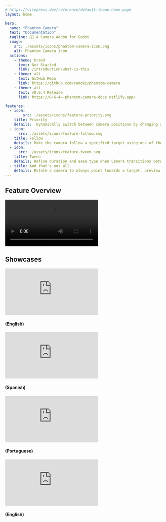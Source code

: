 ```yaml
---
# https://vitepress.dev/reference/default-theme-home-page
layout: home

hero:
  name: "Phantom Camera"
  text: "Documentation"
  tagline: 👻🎥 A Camera Addon for Godot
  image:
    src: ./assets/icons/phantom-camera-icon.png
    alt: Phantom Camera icon
  actions:
    - theme: brand
      text: Get Started
      link: /introduction/what-is-this
    - theme: alt
      text: GitHub Repo
      link: https://github.com/ramokz/phantom-camera
    - theme: alt
      text: v0.6.4 Release
      link: https://0-6-4--phantom-camera-docs.netlify.app/

features:
  - icon:
        src: ./assets/icons/feature-priority.svg
    title: Priority
    details:  Dynamically switch between camera positions by changing a priority value of a PhantomCamera node.
  - icon:
      src: ./assets/icons/feature-follow.svg
    title: Follow
    details: Make the camera follow a specified target using one of the positional logics.
  - icon:
      src: ./assets/icons/feature-tween.svg  
    title: Tween
    details: Define duration and ease type when Camera transitions between different PhantomCameras
  - title: And that's not all
    details: Rotate a camera to always point towards a target, preview the camera from the viewfinder and more!
---
```


<div class="home-container vp-doc">

## Feature Overview

<video controls>
<source src="/assets/videos/feature-overview.mp4">
</video>

## Showcases

<div class="external-videos-grid">
    <div class="video-embed">
        <iframe src="https://www.youtube-nocookie.com/embed/1Gtvr-Jk-iE?si=Z3aI3vNofj8tRNAp" title="YouTube video player" frameborder="0" allow="accelerometer; autoplay; clipboard-write; encrypted-media; gyroscope; picture-in-picture; web-share" allowfullscreen></iframe>
        <h4>(English)</h4>
    </div>
    <div class="video-embed">
        <iframe src="https://www.youtube-nocookie.com/embed/85K0e2Y0U3Q?si=UV3TKO2QmcAXYx3i" title="YouTube video player" frameborder="0" allow="accelerometer; autoplay; clipboard-write; encrypted-media; gyroscope; picture-in-picture; web-share" allowfullscreen></iframe>
        <h4>(Spanish)</h4>
    </div>
    <div class="video-embed">
        <iframe src="https://www.youtube.com/embed/5Y6AQG-Ik2A?si=aoYWyvPkTsI_s4wy" title="YouTube video player" frameborder="0" allow="accelerometer; autoplay; clipboard-write; encrypted-media; gyroscope; picture-in-picture; web-share" allowfullscreen></iframe>
        <h4>(Portuguese)</h4>
    </div>
    <div class="video-embed">
        <iframe src="https://www.youtube.com/embed/bKNmsae5zXk?si=kx0z_ZWBTDfbJ82V" title="YouTube video player" frameborder="0" allow="accelerometer; autoplay; clipboard-write; encrypted-media; gyroscope; picture-in-picture; web-share" referrerpolicy="strict-origin-when-cross-origin" allowfullscreen></iframe>
        <h4>(English)</h4>
    </div>
</div>

</div>


<style module> 
    .vp-doc .header-anchor::before {
        content: '';
    }
    
    @media (min-width: 640px) {
        .container {
            padding: 0 48px;
        }
    }
    
    @media (min-width: 960px) {
        .container {
            width: 100%;
            padding: 0 64px;
        }
    }
</style>
